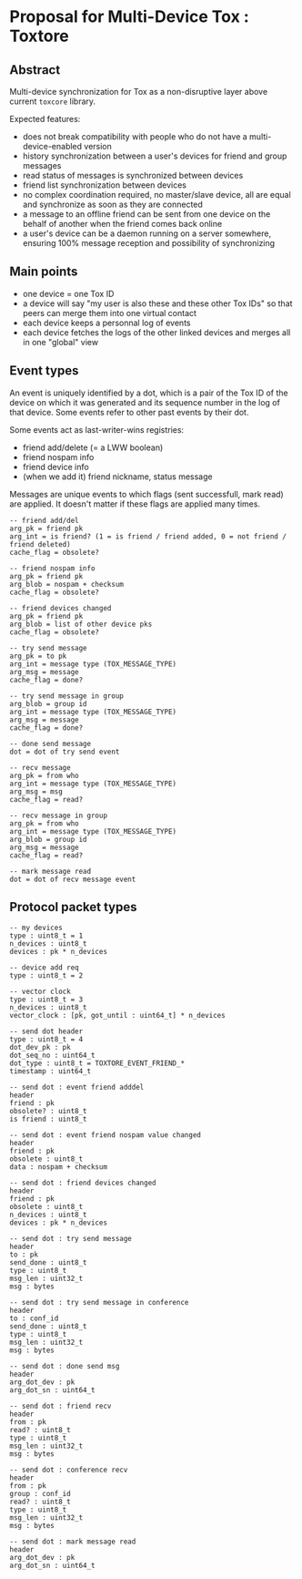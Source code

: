 # Proposal for Multi-Device Tox : Toxtore

## Abstract

Multi-device synchronization for Tox as a non-disruptive layer above current `toxcore` library.

Expected features:

- does not break compatibility with people who do not have a multi-device-enabled version
- history synchronization between a user's devices for friend and group messages
- read status of messages is synchronized between devices
- friend list synchronization between devices
- no complex coordination required, no master/slave device, all are equal and synchronize as soon as they are connected
- a message to an offline friend can be sent from one device on the behalf of another when the friend comes back online
- a user's device can be a daemon running on a server somewhere, ensuring 100% message reception and possibility of synchronizing


## Main points

- one device = one Tox ID
- a device will say "my user is also these and these other Tox IDs" so that peers can merge them into one virtual contact
- each device keeps a personnal log of events
- each device fetches the logs of the other linked devices and merges all in one "global" view

## Event types

An event is uniquely identified by a dot, which is a pair of the Tox ID of the
device on which it was generated and its sequence number in the log of that
device. Some events refer to other past events by their dot.

Some events act as last-writer-wins registries:
- friend add/delete (= a LWW boolean)
- friend nospam info
- friend device info
- (when we add it) friend nickname, status message

Messages are unique events to which flags (sent successfull, mark read) are applied.
It doesn't matter if these flags are applied many times.

```
-- friend add/del
arg_pk = friend pk
arg_int = is friend? (1 = is friend / friend added, 0 = not friend / friend deleted)
cache_flag = obsolete?

-- friend nospam info
arg_pk = friend pk
arg_blob = nospam + checksum
cache_flag = obsolete?

-- friend devices changed
arg_pk = friend pk
arg_blob = list of other device pks
cache_flag = obsolete?

-- try send message
arg_pk = to pk
arg_int = message type (TOX_MESSAGE_TYPE)
arg_msg = message
cache_flag = done?

-- try send message in group
arg_blob = group id
arg_int = message type (TOX_MESSAGE_TYPE)
arg_msg = message
cache_flag = done?

-- done send message
dot = dot of try send event

-- recv message
arg_pk = from who
arg_int = message type (TOX_MESSAGE_TYPE)
arg_msg = msg
cache_flag = read?

-- recv message in group
arg_pk = from who
arg_int = message type (TOX_MESSAGE_TYPE)
arg_blob = group id
arg_msg = message
cache_flag = read?

-- mark message read
dot = dot of recv message event
```

## Protocol packet types

```
-- my devices
type : uint8_t = 1
n_devices : uint8_t
devices : pk * n_devices

-- device add req
type : uint8_t = 2

-- vector clock
type : uint8_t = 3
n_devices : uint8_t
vector_clock : [pk, got_until : uint64_t] * n_devices

-- send dot header
type : uint8_t = 4
dot_dev_pk : pk
dot_seq_no : uint64_t
dot_type : uint8_t = TOXTORE_EVENT_FRIEND_*
timestamp : uint64_t

-- send dot : event friend adddel
header
friend : pk
obsolete? : uint8_t
is friend : uint8_t

-- send dot : event friend nospam value changed
header
friend : pk
obsolete : uint8_t
data : nospam + checksum

-- send dot : friend devices changed
header
friend : pk
obsolete : uint8_t
n_devices : uint8_t
devices : pk * n_devices

-- send dot : try send message
header
to : pk
send_done : uint8_t
type : uint8_t
msg_len : uint32_t
msg : bytes

-- send dot : try send message in conference
header
to : conf_id
send_done : uint8_t
type : uint8_t
msg_len : uint32_t
msg : bytes

-- send dot : done send msg
header
arg_dot_dev : pk
arg_dot_sn : uint64_t

-- send dot : friend recv
header
from : pk
read? : uint8_t
type : uint8_t
msg_len : uint32_t
msg : bytes

-- send dot : conference recv
header
from : pk
group : conf_id
read? : uint8_t
type : uint8_t
msg_len : uint32_t
msg : bytes

-- send dot : mark message read
header
arg_dot_dev : pk
arg_dot_sn : uint64_t
```
